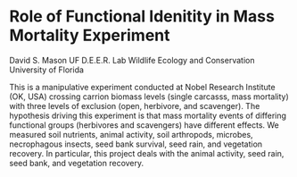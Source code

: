 # Role of Functional Idenitity in Mass Mortality Experiment

David S. Mason
UF D.E.E.R. Lab
Wildlife Ecology and Conservation
University of Florida

This is a manipulative experiment conducted at Nobel Research Institute (OK, USA) crossing carrion biomass levels (single carcasss, mass mortality) with three levels of exclusion (open, herbivore, and scavenger). The hypothesis driving this experiment is that mass mortality events of differing functional groups (herbivores and scavengers) have different effects. We measured soil nutrients, animal activity, soil arthropods, microbes, necrophagous insects, seed bank survival, seed rain, and vegetation recovery. In particular, this project deals with the animal activity, seed rain, seed bank, and vegetation recovery. 